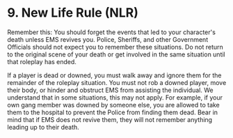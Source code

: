 # 9. New Life Rule (NLR)

Remember this: You should forget the events that led to your character's death unless EMS revives you. Police, Sheriffs, and other Government Officials should not expect you to remember these situations. Do not return to the original scene of your death or get involved in the same situation until that roleplay has ended.

If a player is dead or downed, you must walk away and ignore them for the remainder of the roleplay situation. You must not rob a downed player, move their body, or hinder and obstruct EMS from assisting the individual. We understand that in some situations, this may not apply. For example, if your own gang member was downed by someone else, you are allowed to take them to the hospital to prevent the Police from finding them dead. Bear in mind that if EMS does not revive them, they will not remember anything leading up to their death.
